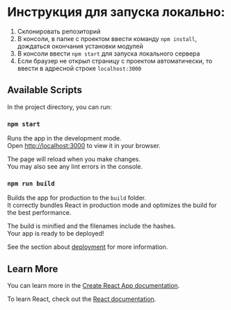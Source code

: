 # Инструкция для запуска локально:

1. Склонировать репозиторий
2. В консоли, в папке с проектом ввести команду `npm install`, дождаться окончания установки модулей
3. В консоли ввести `npm start` для запуска локального сервера
4. Если браузер не открыл страницу с проектом автоматически, то ввести в адресной строке `localhost:3000`

## Available Scripts

In the project directory, you can run:

### `npm start`

Runs the app in the development mode.\
Open [http://localhost:3000](http://localhost:3000) to view it in your browser.

The page will reload when you make changes.\
You may also see any lint errors in the console.

### `npm run build`

Builds the app for production to the `build` folder.\
It correctly bundles React in production mode and optimizes the build for the best performance.

The build is minified and the filenames include the hashes.\
Your app is ready to be deployed!

See the section about [deployment](https://facebook.github.io/create-react-app/docs/deployment) for more information.

## Learn More

You can learn more in the [Create React App documentation](https://facebook.github.io/create-react-app/docs/getting-started).

To learn React, check out the [React documentation](https://reactjs.org/).
